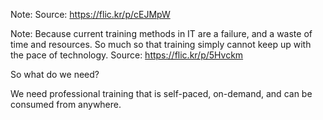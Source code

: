 <!-- .slide: data-background-image="https://farm9.staticflickr.com/8023/7658298768_998eb18480_k_d.jpg" data-background-size="cover" -->
Note: Source: https://flic.kr/p/cEJMpW


<!-- .slide: data-background-image="https://farm4.staticflickr.com/3077/3095099782_a0da0ded18_o_d.jpg" data-background-size="contain" -->
Note: Because current training methods in IT are a failure, and a waste of
time and resources. So much so that training simply cannot keep up
with the pace of technology. Source: https://flic.kr/p/5Hvckm


So what do we need?


We need professional training that is self-paced, on-demand, and can
be consumed from anywhere.
